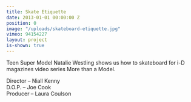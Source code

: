 ```yaml
---
title: Skate Etiquette
date: 2013-01-01 00:00:00 Z
position: 0
image: "/uploads/skateboard-etiquette.jpg"
vimeo: 94154227
layout: project
is-shown: true
---
```


Teen Super Model Natalie Westling shows us how to skateboard for i-D magazines video series More than a Model.

Director – Niall Kenny  
D.O.P. – Joe Cook  
Producer – Laura Coulson  